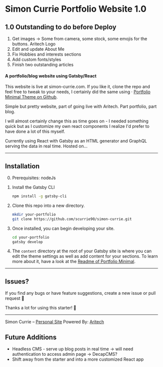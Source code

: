 
# Simon Currie Portfolio Website 1.0

## 1.0 Outstanding to do before Deploy

1. Get images
   -> Some from camera, some stock, some emojis for the buttons. Aritech Logo
2. Edit and update About Me
3. Fix Hobbies and interests sections
4. Add custom fonts/styles
5. Finish two outstanding articles

#### A portfolio/blog website using Gatsby/React

This website is live at simon-currie.com. If you like it, clone the repo and feel free to tweak to your needs, I certainly did the same using · [Portfolio Minimal Theme on Github](https://github.com/konstantinmuenster/gatsby-theme-portfolio-minimal). 

Simple but pretty website, part of going live with Aritech. Part portfolio, part blog.

I will almost certainly change this as time goes on - I needed something quick but as I customize my own react components I realize I'd prefer to have done a lot of this myself.

Currently using React with Gatsby as an HTML generator and GraphQL serving the data in real time. Hosted on... 

<!-- [Live Demo on Gatsby Cloud](https://gatsbystarterportfoliominimalt.gatsbyjs.io/) · [Live Demo on Netlify](https://gatsby-starter-portfolio-minimal-theme.netlify.app/) 
<a href="https://www.gatsbyjs.com/dashboard/deploynow?url=https://github.com/konstantinmuenster/gatsby-starter-portfolio-minimal-theme" target="_blank">
<img src="https://www.gatsbyjs.com/deploynow.svg" alt="Deploy to Gatsby Cloud" />
</a> -->

---

## Installation

0. Prerequisites: nodeJs 

1. Install the Gatsby CLI

   ```sh
   npm install -g gatsby-cli
   ```

2. Clone this repo into a new directory.

   ```sh
   mkdir your-portfolio
   git clone https://github.com/scurrie90/simon-currie.git
   ```

3. Once installed, you can begin developing your site.

   ```sh
   cd your-portfolio
   gatsby develop
   ```

4. The `content` directory at the root of your Gatsby site is where you can edit the theme settings as well as add content for your sections. To learn more about it, have a look at the [Readme of Portfolio Minimal](https://github.com/konstantinmuenster/gatsby-theme-portfolio-minimal/tree/main/gatsby-theme-portfolio-minimal#readme).

---

## Issues?

If you find any bugs or have feature suggestions, create a new issue or pull request 🙏

Thanks a lot for using this starter! 💪

---

<!-- <a href="https://www.buymeacoffee.com/kmuenster" target="_blank"><img src="https://cdn.buymeacoffee.com/buttons/default-orange.png" alt="Buy Me A Coffee" height="41" width="174"></a> -->

Simon Currie – [Personal Site](https://simon-currie.com) Powered By: [Aritech](https://aritech-solutions.com)


## Future Additions

* Headless CMS - serve up blog posts in real time
   -> will need authentication to access admin page
   -> DecapCMS?
* Shift away from the starter and into a more customized React app